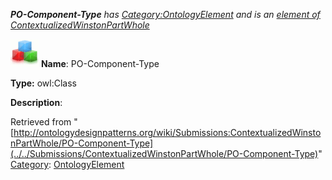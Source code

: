 ___PO-Component-Type__ has [Category:OntologyElement](../../Category/OntologyElement "Category:OntologyElement") and is an [element of](../../Property/ElementOf "Property:ElementOf") [ContextualizedWinstonPartWhole](../../Submissions/ContextualizedWinstonPartWhole "Submissions:ContextualizedWinstonPartWhole")_


  




[![Class](../../images/thumb/2/27/Class.gif/45px-Class.gif)](../../Image/Class.gif "Class")
__Name__: PO-Component-Type 


__Type:__ owl:Class 


__Description__: 





Retrieved from "[http://ontologydesignpatterns.org/wiki/Submissions:ContextualizedWinstonPartWhole/PO-Component-Type](../../Submissions/ContextualizedWinstonPartWhole/PO-Component-Type)"
 [Category](http://ontologydesignpatterns.org/wiki/Special:Categories "Special:Categories"): [OntologyElement](../../Category/OntologyElement "Category:OntologyElement")